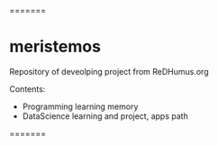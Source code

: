 =======
# meristemos

Repository of deveolping project from ReDHumus.org

Contents:

- Programming learning memory
- DataScience learning and project, apps path 

=======



